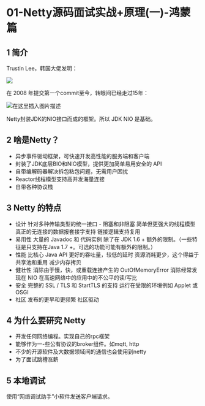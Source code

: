 # 01-Netty源码面试实战+原理(一)-鸿蒙篇

## 1 简介

Trustin Lee，韩国大佬发明：

![](https://img-blog.csdnimg.cn/20200506020243622.png?x-oss-process=image/watermark,type_ZmFuZ3poZW5naGVpdGk,shadow_10,text_SmF2YUVkZ2U=,size_1,color_FFFFFF,t_70)

在 2008 年提交第一个commit至今，转眼间已经走过15年：

![在这里插入图片描述](https://img-blog.csdnimg.cn/2020050602013649.png?x-oss-process=image/watermark,type_ZmFuZ3poZW5naGVpdGk,shadow_10,text_SmF2YUVkZ2U=,size_1,color_FFFFFF,t_70)

Netty封装JDK的NIO接口而成的框架。所以 JDK NIO 是基础。

## 2 啥是Netty？

- 异步事件驱动框架，可快速开发高性能的服务端和客户端
- 封装了JDK底层BIO和NIO模型，提供更加简单易用安全的 API
- 自带编解码器解决拆包粘包问题，无需用户困扰
- Reactor线程模型支持高并发海量连接
- 自带各种协议栈

## 3 Netty 的特点

- 设计
  针对多种传输类型的统一接口 - 阻塞和非阻塞
  简单但更强大的线程模型
  真正的无连接的数据报套接字支持
  链接逻辑支持复用
- 易用性
  大量的 Javadoc 和 代码实例
  除了在 JDK 1.6 + 额外的限制。（一些特征是只支持在Java 1.7 +。可选的功能可能有额外的限制。）
- 性能
  比核心 Java API 更好的吞吐量，较低的延时
  资源消耗更少，这个得益于共享池和重用
  减少内存拷贝
- 健壮性
  消除由于慢，快，或重载连接产生的 OutOfMemoryError
  消除经常发现在 NIO 在高速网络中的应用中的不公平的读/写比
- 安全
  完整的 SSL / TLS 和 StartTLS 的支持
  运行在受限的环境例如 Applet 或 OSGI
- 社区
  发布的更早和更频繁
  社区驱动

## 4 为什么要研究 Netty

- 开发任何网络编程。实现自己的rpc框架
- 能够作为一-些公有协议的broker组件。如mqtt, http
- 不少的开源软件及大数据领域间的通信也会使用到netty
- 为了面试跳槽涨薪

## 5 本地调试

使用“网络调试助手”小软件发送客户端请求。